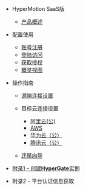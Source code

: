* HyperMotion SaaS版
  * [产品概述](saas/1.saas.md)

* 配置使用
  * [账号注册](saas/2.register.md)
  * [登陆访问](saas/3.login.md)
  * [获取授权](saas/4.license.md)
  * [概览视图](saas/5.overview.md)

* 操作指南
  * [源端连接设置](saas/6.sourcon.md)
  * 目标云连接设置
  
    * [阿里云(公)](saas/tarcloud/aliyun.md)
	* [AWS](saas/tarcloud/AWS.md)
	* [华为云（公）](saas/tarcloud/TechWave.md)
    * [腾讯云（公）](saas/tarcloud/Tencent.md)

  * [迁移向导](saas/7.migrawiz.md)
  
* [附录1 - 创建**HyperGate**实例](saas/Appendix.md)

* 附录2 - 平台认证信息获取
